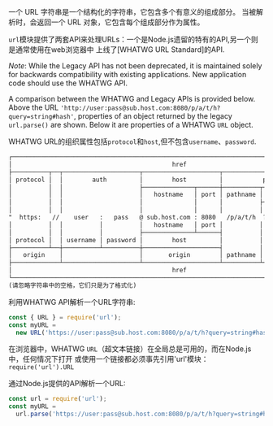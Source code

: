 
一个 URL 字符串是一个结构化的字符串，它包含多个有意义的组成部分。
当被解析时，会返回一个 URL 对象，它包含每个组成部分作为属性。

`url`模块提供了两套API来处理URLs：一个是Node.js遗留的特有的API,另一个则是通常使用在web浏览器中
上线了[WHATWG URL Standard]的API.

<!--The `url` module provides two APIs for working with URLs: a legacy API that is
Node.js specific, and a newer API that implements the same
[WHATWG URL Standard][] used by web browsers.-->

*Note*: While the Legacy API has not been deprecated, it is maintained solely
for backwards compatibility with existing applications. New application code
should use the WHATWG API.

A comparison between the WHATWG and Legacy APIs is provided below. Above the URL
`'http://user:pass@sub.host.com:8080/p/a/t/h?query=string#hash'`, properties of
an object returned by the legacy `url.parse()` are shown. Below it are
properties of a WHATWG `URL` object.

WHATWG URL的组织属性包括`protocol`和`host`,但不包含`username`、`password`.
<!--*Note*: WHATWG URL's `origin` property includes `protocol` and `host`, but not
`username` or `password`.-->

```txt
┌─────────────────────────────────────────────────────────────────────────────────────────────┐
│                                            href                                             │
├──────────┬──┬─────────────────────┬─────────────────────┬───────────────────────────┬───────┤
│ protocol │  │        auth         │        host         │           path            │ hash  │
│          │  │                     ├──────────────┬──────┼──────────┬────────────────┤       │
│          │  │                     │   hostname   │ port │ pathname │     search     │       │
│          │  │                     │              │      │          ├─┬──────────────┤       │
│          │  │                     │              │      │          │ │    query     │       │
"  https:   //    user   :   pass   @ sub.host.com : 8080   /p/a/t/h  ?  query=string   #hash "
│          │  │          │          │   hostname   │ port │          │                │       │
│          │  │          │          ├──────────────┴──────┤          │                │       │
│ protocol │  │ username │ password │        host         │          │                │       │
├──────────┴──┼──────────┴──────────┼─────────────────────┤          │                │       │
│   origin    │                     │       origin        │ pathname │     search     │ hash  │
├─────────────┴─────────────────────┴─────────────────────┴──────────┴────────────────┴───────┤
│                                            href                                             │
└─────────────────────────────────────────────────────────────────────────────────────────────┘
(请忽略字符串中的空格，它们只是为了格式化)
```

<!--Parsing the URL string using the WHATWG API:-->
利用WHATWG API解析一个URL字符串:
```js
const { URL } = require('url');
const myURL =
  new URL('https://user:pass@sub.host.com:8080/p/a/t/h?query=string#hash');
```
在浏览器中，WHATWG `URL`（超文本链接）在全局总是可用的，而在Node.js中，任何情况下打开
或使用一个链接都必须事先引用'url'模块：`require('url').URL`

<!--*Note*: In Web Browsers, the WHATWG `URL` class is a global that is always
 available. In Node.js, however, the `URL` class must be accessed via
require('url').URL`.-->

<!--Parsing the URL string using the Legacy API:-->
通过Node.js提供的API解析一个URL:
```js
const url = require('url');
const myURL =
  url.parse('https://user:pass@sub.host.com:8080/p/a/t/h?query=string#hash');
```

